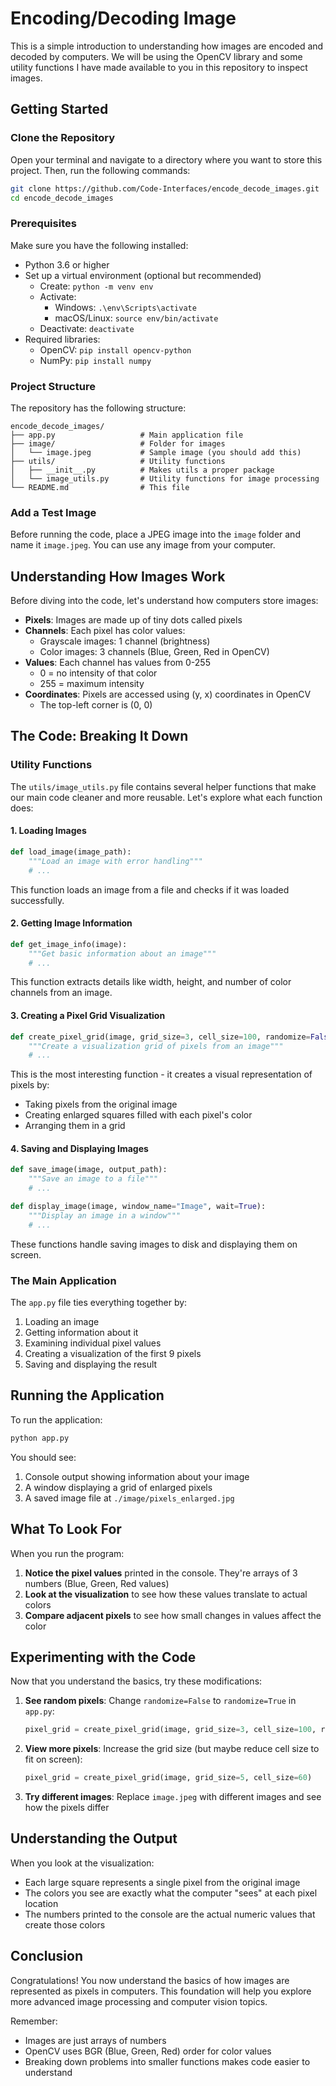 # Encoding/Decoding Image

This is a simple introduction to understanding how images are encoded and decoded by computers. We will be using the OpenCV library and some utility functions I have made available to you in this repository to inspect images.

## Getting Started

### Clone the Repository

Open your terminal and navigate to a directory where you want to store this project. Then, run the following commands:

```bash
git clone https://github.com/Code-Interfaces/encode_decode_images.git
cd encode_decode_images
```

### Prerequisites

Make sure you have the following installed:

- Python 3.6 or higher
- Set up a virtual environment (optional but recommended)
  - Create: `python -m venv env`
  - Activate:
    - Windows: `.\env\Scripts\activate`
    - macOS/Linux: `source env/bin/activate`
  - Deactivate: `deactivate`
- Required libraries:
  - OpenCV: `pip install opencv-python`
  - NumPy: `pip install numpy`

### Project Structure

The repository has the following structure:

```tree
encode_decode_images/
├── app.py                   # Main application file
├── image/                   # Folder for images
│   └── image.jpeg           # Sample image (you should add this)
├── utils/                   # Utility functions
│   ├── __init__.py          # Makes utils a proper package
│   └── image_utils.py       # Utility functions for image processing
└── README.md                # This file
```

### Add a Test Image

Before running the code, place a JPEG image into the `image` folder and name it `image.jpeg`. You can use any image from your computer.

## Understanding How Images Work

Before diving into the code, let's understand how computers store images:

- **Pixels**: Images are made up of tiny dots called pixels
- **Channels**: Each pixel has color values:
  - Grayscale images: 1 channel (brightness)
  - Color images: 3 channels (Blue, Green, Red in OpenCV)
- **Values**: Each channel has values from 0-255
  - 0 = no intensity of that color
  - 255 = maximum intensity
- **Coordinates**: Pixels are accessed using (y, x) coordinates in OpenCV
  - The top-left corner is (0, 0)

## The Code: Breaking It Down

### Utility Functions

The `utils/image_utils.py` file contains several helper functions that make our main code cleaner and more reusable. Let's explore what each function does:

#### 1. Loading Images

```python
def load_image(image_path):
    """Load an image with error handling"""
    # ...
```

This function loads an image from a file and checks if it was loaded successfully.

#### 2. Getting Image Information

```python
def get_image_info(image):
    """Get basic information about an image"""
    # ...
```

This function extracts details like width, height, and number of color channels from an image.

#### 3. Creating a Pixel Grid Visualization

```python
def create_pixel_grid(image, grid_size=3, cell_size=100, randomize=False):
    """Create a visualization grid of pixels from an image"""
    # ...
```

This is the most interesting function - it creates a visual representation of pixels by:

- Taking pixels from the original image
- Creating enlarged squares filled with each pixel's color
- Arranging them in a grid

#### 4. Saving and Displaying Images

```python
def save_image(image, output_path):
    """Save an image to a file"""
    # ...

def display_image(image, window_name="Image", wait=True):
    """Display an image in a window"""
    # ...
```

These functions handle saving images to disk and displaying them on screen.

### The Main Application

The `app.py` file ties everything together by:

1. Loading an image
2. Getting information about it
3. Examining individual pixel values
4. Creating a visualization of the first 9 pixels
5. Saving and displaying the result

## Running the Application

To run the application:

```bash
python app.py
```

You should see:

1. Console output showing information about your image
2. A window displaying a grid of enlarged pixels
3. A saved image file at `./image/pixels_enlarged.jpg`

## What To Look For

When you run the program:

1. **Notice the pixel values** printed in the console. They're arrays of 3 numbers (Blue, Green, Red values)
2. **Look at the visualization** to see how these values translate to actual colors
3. **Compare adjacent pixels** to see how small changes in values affect the color

## Experimenting with the Code

Now that you understand the basics, try these modifications:

1. **See random pixels**: Change `randomize=False` to `randomize=True` in `app.py`:

   ```python
   pixel_grid = create_pixel_grid(image, grid_size=3, cell_size=100, randomize=True)
   ```

2. **View more pixels**: Increase the grid size (but maybe reduce cell size to fit on screen):

   ```python
   pixel_grid = create_pixel_grid(image, grid_size=5, cell_size=60)
   ```

3. **Try different images**: Replace `image.jpeg` with different images and see how the pixels differ

## Understanding the Output

When you look at the visualization:

- Each large square represents a single pixel from the original image
- The colors you see are exactly what the computer "sees" at each pixel location
- The numbers printed to the console are the actual numeric values that create those colors

## Conclusion

Congratulations! You now understand the basics of how images are represented as pixels in computers. This foundation will help you explore more advanced image processing and computer vision topics.

Remember:

- Images are just arrays of numbers
- OpenCV uses BGR (Blue, Green, Red) order for color values
- Breaking down problems into smaller functions makes code easier to understand
